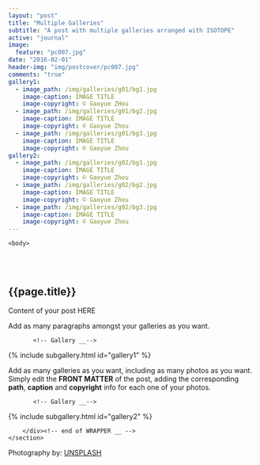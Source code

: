 ```yaml
---
layout: "post"
title: "Multiple Galleries"
subtitle: "A post with multiple galleries arranged with ISOTOPE"
active: "journal"
image:
  feature: "pc007.jpg"
date: "2016-02-01"
header-img: "img/postcover/pc007.jpg"
comments: "true"
gallery1: 
  - image_path: /img/galleries/g01/bg1.jpg
    image-caption: IMAGE TITLE
    image-copyright: © Gaoyue ZHou
  - image_path: /img/galleries/g01/bg2.jpg
    image-caption: IMAGE TITLE
    image-copyright: © Gaoyue Zhou
  - image_path: /img/galleries/g01/bg3.jpg
    image-caption: IMAGE TITLE
    image-copyright: © Gaoyue Zhou 
gallery2: 
  - image_path: /img/galleries/g02/bg1.jpg
    image-caption: IMAGE TITLE
    image-copyright: © Gaoyue Zhou
  - image_path: /img/galleries/g02/bg2.jpg
    image-caption: IMAGE TITLE
    image-copyright: © Gaoyue Zhou
  - image_path: /img/galleries/g02/bg3.jpg
    image-caption: IMAGE TITLE
    image-copyright: © Gaoyue Zhou 
---
```



<html class="no-js" lang="en">
<head>
	<meta content="charset=utf-8">
</head>

    <body>

<section id="content" role="main">
		<div class="wrapper">
	<br><br>
			<h2>{{page.title}}</h2>




<p> Content of your post HERE </p>

<p> Add as many paragraphs amongst your galleries as you want. </p>


           <!-- Gallery __-->
			
{% include subgallery.html id="gallery1" %}

<!-- end of GALLERY __ -->

<p> Add as many galleries as you want, including as many photos as you want. Simply edit the <b>FRONT MATTER</b> of the post, adding the corresponding <b>path</b>, <b>caption</b> and <b>copyright</b> info for each one of your photos. </p>

           <!-- Gallery __-->
			
{% include subgallery.html id="gallery2" %}

<!-- end of GALLERY __ -->

		</div><!-- end of WRAPPER __ -->
	</section>


Photography by: <a href="https://unsplash.com/photos/j0g8taxHZa0">UNSPLASH</a>